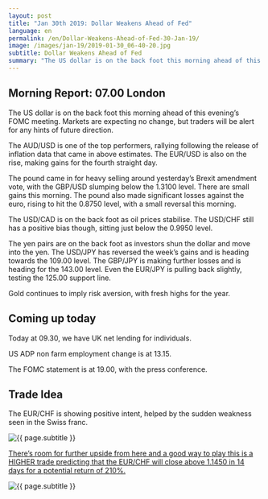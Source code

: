 ```yaml
---
layout: post
title: "Jan 30th 2019: Dollar Weakens Ahead of Fed"
language: en
permalink: /en/Dollar-Weakens-Ahead-of-Fed-30-Jan-19/
image: /images/jan-19/2019-01-30_06-40-20.jpg
subtitle: Dollar Weakens Ahead of Fed
summary: "The US dollar is on the back foot this morning ahead of this evening’s FOMC meeting. Markets are expecting no change, but traders will be alert for any hints of future direction. The AUD/USD is one of the top performers"
---
```

## Morning Report: 07.00 London

The US dollar is on the back foot this morning ahead of this evening’s FOMC meeting. Markets are expecting no change, but traders will be alert for any hints of future direction. 

The AUD/USD is one of the top performers, rallying following the release of inflation data that came in above estimates. The EUR/USD is also on the rise, making gains for the fourth straight day. 

The pound came in for heavy selling around yesterday’s Brexit amendment vote, with the GBP/USD slumping below the 1.3100 level. There are small gains this morning. The pound also made significant losses against the euro, rising to hit the 0.8750 level, with a small reversal this morning. 

The USD/CAD is on the back foot as oil prices stabilise. The USD/CHF still has a positive bias though, sitting just below the 0.9950 level. 

The yen pairs are on the back foot as investors shun the dollar and move into the yen. The USD/JPY has reversed the week’s gains and is heading towards the 109.00 level. The GBP/JPY is making further losses and is heading for the 143.00 level. Even the EUR/JPY is pulling back slightly, testing the 125.00 support line. 

Gold continues to imply risk aversion, with fresh highs for the year. 

## Coming up today

Today at 09.30, we have UK net lending for individuals. 

US ADP non farm employment change is at 13.15. 

The FOMC statement is at 19.00, with the press conference. 

## Trade Idea

The EUR/CHF is showing positive intent, helped by the sudden weakness seen in the Swiss franc.

<img class="post-image" src="{{ site.url }}/images/jan-19/2019-01-30_06-40-20.jpg" alt="{{ page.subtitle }}" title="{{ page.subtitle }}">

<a href="%LINK%%?currency=GBP&market=forex&underlying=frxEURCHF&formname=higherlower&duration_amount=14&duration_units=d&amount=10&amount_type=stake&expiry_type=duration&barrier=1.1450" target="_blank" rel="noopener noreferrer nofollow">There’s room for further upside from here and a good way to play this is a HIGHER trade predicting that the EUR/CHF will close above 1.1450 in 14 days for a potential return of 210%.</a>

<img class="post-image" src="{{ site.url }}/images/jan-19/2019-01-30_06-40-48.jpg" alt="{{ page.subtitle }}" title="{{ page.subtitle }}">